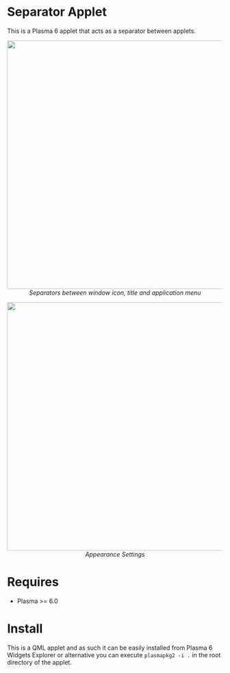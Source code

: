 # Separator Applet

This is a Plasma 6 applet that acts as a separator between applets.

<p align="center">
<img src="https://i.imgur.com/G1thx3D.png" width="580"><br/>
<i>Separators between window icon, title and application menu</i>
</p>

<p align="center">
<img src="https://i.imgur.com/EVOdwCX.png" width="580"><br/>
<i>Appearance Settings</i>
</p>

# Requires

- Plasma >= 6.0

# Install

This is a QML applet and as such it can be easily installed from Plasma 6 Widgets Explorer or alternative you can execute `plasmapkg2 -i .` in the root directory of the applet.
